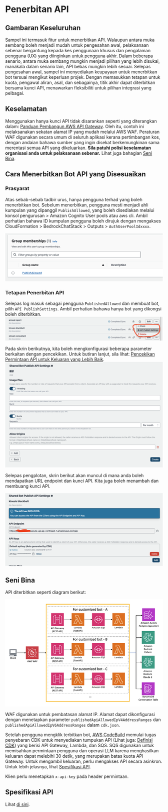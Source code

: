 # Penerbitan API

## Gambaran Keseluruhan

Sampel ini termasuk fitur untuk menerbitkan API. Walaupun antara muka sembang boleh menjadi mudah untuk pengesahan awal, pelaksanaan sebenar bergantung kepada kes penggunaan khusus dan pengalaman pengguna (UX) yang diinginkan untuk pengguna akhir. Dalam beberapa senario, antara muka sembang mungkin menjadi pilihan yang lebih disukai, manakala dalam senario lain, API bebas mungkin lebih sesuai. Selepas pengesahan awal, sampel ini menyediakan keupayaan untuk menerbitkan bot tersuai mengikut keperluan projek. Dengan memasukkan tetapan untuk kuota, pengawal aliran, asal, dan sebagainya, titik akhir dapat diterbitkan bersama kunci API, menawarkan fleksibiliti untuk pilihan integrasi yang pelbagai.

## Keselamatan

Menggunakan hanya kunci API tidak disarankan seperti yang diterangkan dalam: [Panduan Pembangun AWS API Gateway](https://docs.aws.amazon.com/apigateway/latest/developerguide/api-gateway-api-usage-plans.html). Oleh itu, contoh ini melaksanakan sekatan alamat IP yang mudah melalui AWS WAF. Peraturan WAF digunakan secara umum di seluruh aplikasi kerana pertimbangan kos, dengan andaian bahawa sumber yang ingin disekat berkemungkinan sama merentasi semua API yang dikeluarkan. **Sila patuhi polisi keselamatan organisasi anda untuk pelaksanaan sebenar.** Lihat juga bahagian [Seni Bina](#architecture).

## Cara Menerbitkan Bot API yang Disesuaikan

### Prasyarat

Atas sebab-sebab tadbir urus, hanya pengguna terhad yang boleh menerbitkan bot. Sebelum menerbitkan, pengguna mesti menjadi ahli kumpulan yang dipanggil `PublishAllowed`, yang boleh disediakan melalui konsol pengurusan > Amazon Cognito User pools atau aws cli. Ambil perhatian bahawa ID kumpulan pengguna boleh dirujuk dengan mengakses CloudFormation > BedrockChatStack > Outputs > `AuthUserPoolIdxxxx`.

![](./imgs/group_membership_publish_allowed.png)

### Tetapan Penerbitan API

Selepas log masuk sebagai pengguna `PublishedAllowed` dan membuat bot, pilih `API PublishSettings`. Ambil perhatian bahawa hanya bot yang dikongsi boleh diterbitkan.
![](./imgs/bot_api_publish_screenshot.png)

Pada skrin berikutnya, kita boleh mengkonfigurasi beberapa parameter berkaitan dengan pencekikan. Untuk butiran lanjut, sila lihat: [Pencekikan Permintaan API untuk Keluaran yang Lebih Baik](https://docs.aws.amazon.com/apigateway/latest/developerguide/api-gateway-request-throttling.html).
![](./imgs/bot_api_publish_screenshot2.png)

Selepas pengplotan, skrin berikut akan muncul di mana anda boleh mendapatkan URL endpoint dan kunci API. Kita juga boleh menambah dan membuang kunci API.

![](./imgs/bot_api_publish_screenshot3.png)

## Seni Bina

API diterbitkan seperti diagram berikut:

![](./imgs/published_arch.png)

WAF digunakan untuk pembatasan alamat IP. Alamat dapat dikonfigurasi dengan menetapkan parameter `publishedApiAllowedIpV4AddressRanges` dan `publishedApiAllowedIpV6AddressRanges` dalam `cdk.json`.

Setelah pengguna mengklik terbitkan bot, [AWS CodeBuild](https://aws.amazon.com/codebuild/) memulai tugas penyebaran CDK untuk menyediakan tumpukan API (Lihat juga: [Definisi CDK](../cdk/lib/api-publishment-stack.ts)) yang berisi API Gateway, Lambda, dan SQS. SQS digunakan untuk memisahkan permintaan pengguna dan operasi LLM karena menghasilkan keluaran dapat melebihi 30 detik, yang merupakan batas kuota API Gateway. Untuk mengambil keluaran, perlu mengakses API secara asinkron. Untuk lebih jelasnya, lihat [Spesifikasi API](#api-specification).

Klien perlu menetapkan `x-api-key` pada header permintaan.

## Spesifikasi API

Lihat [di sini](https://aws-samples.github.io/bedrock-chat).